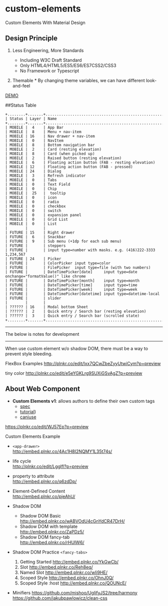 # custom-elements
Custom Elements With Material Design

## Design Principle

  1. Less Engineering, More Standards
  
     * Including W3C Draft Standard
     * Only HTML4/HTML5/ES5/ES6/ES7CSS2/CSS3
     * No Framework or Typescript

  2. Themable
    * By changing theme variables, we can have different look-and-feel

[DEMO](https://rawgit.com/allenhwkim/custom-elements/master/examples/demo.html)

##Status Table

```
+........+.......+.....................................................................................
| Status | Layer | Name
+........+.......+....................................................................................
| MOBILE |  4    | App Bar
| MOBILE |  8    | Menu + nav-item
| MOBILE | 16    | Nav drawer + nav-item
| MOBILE |  0    | NavItem
| MOBILE |  8    | Bottom navigation bar
| MOBILE |  2    | Card (resting elevation)
| MOBILE |  8    | Card (when picked up)
| MOBILE |  2    | Raised button (resting elevation)
| MOBILE |  6    | Floating action button (FAB - resting elevation)
| MOBILE | 12    | Floating action button (FAB - pressed)
| MOBILE | 24    | Dialog
| MOBILE |  3    | Refresh indicator
| MOBILE |  0    | Tabs
| MOBILE |  0    | Text Field
| MOBILE |  0    | Chip
| MOBILE |  25   |  tooltip
| MOBILE |  0    | icon
| MOBILE |  0    | radio
| MOBILE |  0    | checkbox
| MOBILE |  0    | switch
| MOBILE |  0    | expansion panel
| MOBILE |  0    | Grid List
| MOBILE |  0    | List
|        |       |
| FUTURE | 15    | Right drawer
| FUTURE |  6    | Snackbar
| FUTURE |  9    | Sub menu (+1dp for each sub menu)
| FUTURE |       | steppers
| FUTURE |       | input type=number with masks. e.g. (416)222-3333 1,234,567
| FUTURE | 24    | Picker
| FUTURE |       | ColorPicker input type=color
| FUTURE |       | FilePicker  input type=file (with two numbers)
| FUTURE |       | DateTimePicker[date]     input type=date  onchange="formatValue()" like chrome
| FUTURE |       | DateTimePicker[month]    input type=month
| FUTURE |       | DateTimePicker[time]     input type=time
| FUTURE |       | DateTimePicker[week]     input type=week
| FUTURE |       | DateTimePicker[datetime] input type=datetime-local
| FUTURE |       | slider
|        |       |
| ?????? | 16    | Modal bottom Sheet
| ?????? |  2    | Quick entry / Search bar (resting elevation)
| ?????? |  3    | Quick entry / Search bar (scrolled state)
+........+.......+...................................................................................
```
<hr/>
The below is notes for development
<hr/>
When use custom element w/o shadow DOM, there must be a way to prevent style bleeding.

FlexBox Examples
http://plnkr.co/edit/lxx7QCwZbeZyyUtwiCym?p=preview

tiny color
http://plnkr.co/edit/e5eYGKLrg9SUXiGSvAgZ?p=preview

## About Web Component

   - **Custom Elements v1**: allows authors to define their own custom tags 
     - [spec](https://w3c.github.io/webcomponents/spec/custom/)
     - [tutorial](https://developers.google.com/web/fundamentals/getting-started/primers/customelements))
     - [caniuse](http://caniuse.com/#feat=custom-elementsv1)

https://plnkr.co/edit/WJ57Ep?p=preview

Custom Elements Example
* `<app-drawer>`  
   http://embed.plnkr.co/4Ac1H8I2NQMY1L35t74s/
* life cycle   
  http://plnkr.co/edit/Lgglfl?p=preview
* property to attribute  
  http://embed.plnkr.co/q6zdDp/
* Element-Defined Content  
  http://embed.plnkr.co/pjeAhU/

* Shadow DOM
   * Shadow DOM Basic  
     http://embed.plnkr.co/wABVOdU4cGnYdCR47DrH/
   * Shadow DOM with template  
     http://embed.plnkr.co/ZaPDz5/
   * Shadow DOM fancy-tab  
     http://embed.plnkr.co/rHUIW6/

* Shadow DOM Practice `<fancy-tabs>`

  1. Getting Started http://embed.plnkr.co/YkGwCb/
  2. Slot http://embed.plnkr.co/Reh8eq/
  3. Named Slot http://embed.plnkr.co/wIi9HE/
  4. Scoped Style http://embed.plnkr.co/OhnJ0Q/
  5. Scoped Style :host http://embed.plnkr.co/QOUNcE/

* Minifiers
  https://github.com/mishoo/UglifyJS2/tree/harmony
  https://github.com/jakubpawlowicz/clean-css
